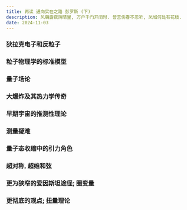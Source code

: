 ```yaml
---
title: 再读 通向实在之路 彭罗斯 (下)
description: 风朝露夜阴晴里, 万户千门开闭时. 曾苦伤春不忍听, 凤城何处有花枝.
date: 2024-11-03
---
```


### 狄拉克电子和反粒子

### 粒子物理学的标准模型

### 量子场论

### 大爆炸及其热力学传奇

### 早期宇宙的推测性理论

### 测量疑难

### 量子态收缩中的引力角色

### 超对称, 超维和弦

### 更为狭窄的爱因斯坦途径; 圈变量

### 更彻底的观点; 扭量理论

